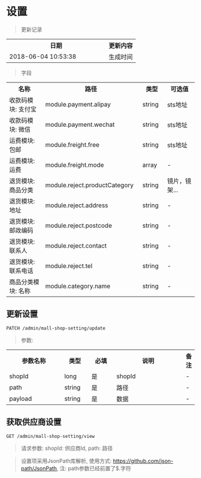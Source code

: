 # 设置

> 更新记录

<table>
    <tr>
        <th style="width:250px;">日期</th>
        <th>更新内容</th>
    </tr>
    <tr>
        <td>2018-06-04 10:53:38</td>
        <td>生成时间</td>
    </tr>
</table>

> 字段

<table>
    <tr>
        <th style="width:500px;">名称</th>
        <th style="width:300px;">路径</th>
        <th style="width:100px;">类型</th>
        <th style="width:300px;">可选值</th>
    </tr>
    <tr>
        <td>收款码模块: 支付宝</td>
        <td>module.payment.alipay</td>
        <td>string</td>
        <td>sts地址</td>
    </tr>
    <tr>
        <td>收款码模块: 微信</td>
        <td>module.payment.wechat</td>
        <td>string</td>
        <td>sts地址</td>
    </tr>
    <tr>
        <td>运费模块: 包邮</td>
        <td>module.freight.free</td>
        <td>string</td>
        <td>sts地址</td>
    </tr>
    <tr>
        <td>运费模块: 运费</td>
        <td>module.freight.mode</td>
        <td>array</td>
        <td>-</td>
    </tr>
    <tr>
        <td>退货模块: 商品分类</td>
        <td>module.reject.productCategory</td>
        <td>string</td>
        <td>镜片，镜架...</td>
    </tr>
    <tr>
        <td>退货模块: 地址</td>
        <td>module.reject.address</td>
        <td>string</td>
        <td>-</td>
    </tr>
    <tr>
        <td>退货模块: 邮政编码</td>
        <td>module.reject.postcode</td>
        <td>string</td>
        <td>-</td>
    </tr>
    <tr>
        <td>退货模块: 联系人</td>
        <td>module.reject.contact</td>
        <td>string</td>
        <td>-</td>
    </tr>
    <tr>
        <td>退货模块: 联系电话</td>
        <td>module.reject.tel</td>
        <td>string</td>
        <td>-</td>
    </tr>
    <tr>
        <td>商品分类模块: 名称</td>
        <td>module.category.name</td>
        <td>string</td>
        <td>-</td>
    </tr>

</table>

## 更新设置

```
PATCH /admin/mall-shop-setting/update
```
> 参数:
<table>
    <tr>
        <th style="width:150px;">参数名称</th>
        <th style="width:60px;">类型</th>
        <th style="width:60px;">必填</th>
        <th style="width:200px;">说明</th>
        <th>备注</th>
    </tr>
    <tr>
        <td>shopId</td>
        <td>long</td>
        <td>是</td>
        <td>shopId</td>
        <td>-</td>
    </tr>       
    <tr>
        <td>path</td>
        <td>string</td>
        <td>是</td>
        <td>路径</td>
        <td>-</td>
    </tr>
    <tr>
        <td>payload</td>
        <td>string</td>
        <td>是</td>
        <td>数据</td>
        <td>-</td>
    </tr>
</table>


## 获取供应商设置

```
GET /admin/mall-shop-setting/view
```

> 请求参数: shopId: 供应商Id, path: 路径

> 设置项采用JsonPath库解析, 使用方式: https://github.com/json-path/JsonPath, 注: path参数已经前置了$.字符
